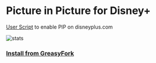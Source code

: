 # Picture in Picture for Disney+

[User Script](https://greasyfork.org/en) to enable PIP on disneyplus.com

![stats](https://img.shields.io/badge/dynamic/json?color=%23990000&label=GreasyFork&query=total_installs&suffix=%20installs&url=https://greasyfork.org/en/scripts/420964-disney-picture-in-picture)

### [Install from GreasyFork](https://greasyfork.org/en/scripts/420964-disney-picture-in-picture)
